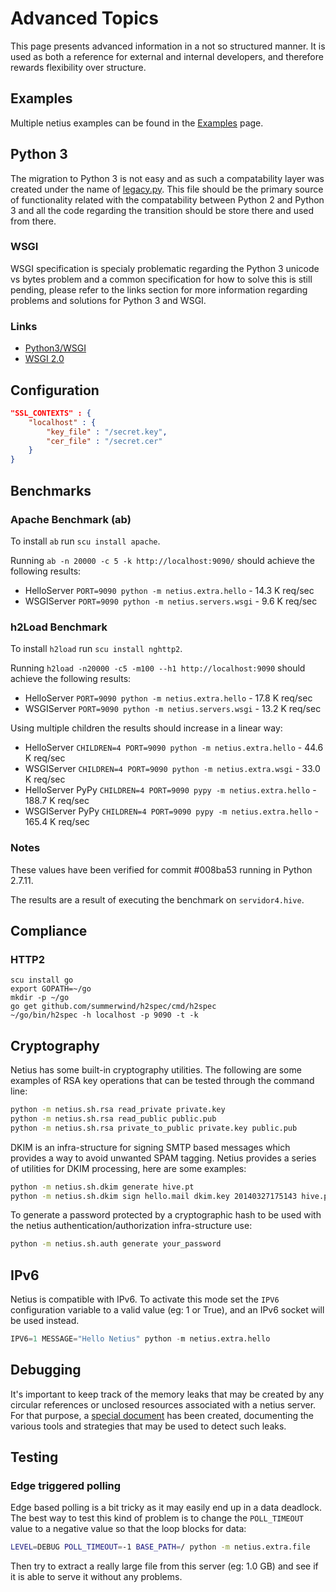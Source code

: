 # Advanced Topics

This page presents advanced information in a not so structured manner. It is used as both a reference
for external and internal developers, and therefore rewards flexibility over structure.

## Examples

Multiple netius examples can be found in the [Examples](examples.md) page.

## Python 3

The migration to Python 3 is not easy and as such a compatability layer was created under the name of
[legacy.py](../src/netius/base/legacy.py). This file should be the primary source of functionality related
with the compatability between Python 2 and Python 3 and all the code regarding the transition should
be store there and used from there.

### WSGI

WSGI specification is specialy problematic regarding the Python 3 unicode vs bytes problem and a common
specification for how to solve this is still pending, please refer to the links section for more information
regarding problems and solutions for Python 3 and WSGI.

### Links

* [Python3/WSGI](http://wsgi.readthedocs.org/en/latest/python3.html)
* [WSGI 2.0](http://wsgi.readthedocs.org/en/latest/proposals-2.0.html)

## Configuration

```json
"SSL_CONTEXTS" : {
    "localhost" : {
        "key_file" : "/secret.key",
        "cer_file" : "/secret.cer"
    }
}
```

## Benchmarks

### Apache Benchmark (ab)

To install `ab` run `scu install apache`.

Running `ab -n 20000 -c 5 -k http://localhost:9090/` should achieve the following results:

* HelloServer `PORT=9090 python -m netius.extra.hello` - 14.3 K req/sec
* WSGIServer `PORT=9090 python -m netius.servers.wsgi` - 9.6 K req/sec

### h2Load Benchmark

To install `h2load` run `scu install nghttp2`.

Running `h2load -n20000 -c5 -m100 --h1 http://localhost:9090` should achieve the following results:

* HelloServer `PORT=9090 python -m netius.extra.hello` - 17.8 K req/sec
* WSGIServer `PORT=9090 python -m netius.servers.wsgi` - 13.2 K req/sec

Using multiple children the results should increase in a linear way:

* HelloServer `CHILDREN=4 PORT=9090 python -m netius.extra.hello` - 44.6 K req/sec
* WSGIServer `CHILDREN=4 PORT=9090 python -m netius.extra.wsgi` - 33.0 K req/sec
* HelloServer PyPy `CHILDREN=4 PORT=9090 pypy -m netius.extra.hello` - 188.7 K req/sec
* WSGIServer PyPy `CHILDREN=4 PORT=9090 pypy -m netius.extra.hello` - 165.4 K req/sec

### Notes

These values have been verified for commit #008ba53 running in Python 2.7.11.

The results are a result of executing the benchmark on `servidor4.hive`.

## Compliance

### HTTP2

```
scu install go
export GOPATH=~/go
mkdir -p ~/go
go get github.com/summerwind/h2spec/cmd/h2spec
~/go/bin/h2spec -h localhost -p 9090 -t -k
```

## Cryptography

Netius has some built-in cryptography utilities. The following are some
examples of RSA key operations that can be tested through the command line:

```bash
python -m netius.sh.rsa read_private private.key
python -m netius.sh.rsa read_public public.pub
python -m netius.sh.rsa private_to_public private.key public.pub
```

DKIM is an infra-structure for signing SMTP based messages which provides a way to avoid unwanted
SPAM tagging. Netius provides a series of utilities for DKIM processing, here are some examples:

```bash
python -m netius.sh.dkim generate hive.pt
python -m netius.sh.dkim sign hello.mail dkim.key 20140327175143 hive.pt
```

To generate a password protected by a cryptographic hash to be used with the netius
authentication/authorization infra-structure use:

```bash
python -m netius.sh.auth generate your_password
```

## IPv6

Netius is compatible with IPv6. To activate this mode set the `IPV6` configuration variable
to a valid value (eg: 1 or True), and an IPv6 socket will be used instead.

```python
IPV6=1 MESSAGE="Hello Netius" python -m netius.extra.hello
```

## Debugging

It's important to keep track of the memory leaks that may be created by any circular references or
unclosed resources associated with a netius server. For that purpose, a [special document](leak.md) has
been created, documenting the various tools and strategies that may be used to detect such leaks.

## Testing

### Edge triggered polling

Edge based polling is a bit tricky as it may easily end up in a data deadlock. The best way to test this
kind of problem is to change the `POLL_TIMEOUT` value to a negative value so that the loop blocks for data:

```bash
LEVEL=DEBUG POLL_TIMEOUT=-1 BASE_PATH=/ python -m netius.extra.file
```

Then try to extract a really large file from this server (eg: 1.0 GB) and see if it is able to serve it
without any problems.
